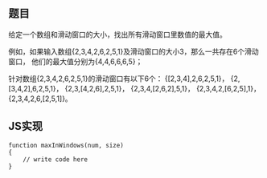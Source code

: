 ## 题目

给定一个数组和滑动窗口的大小，找出所有滑动窗口里数值的最大值。

例如，如果输入数组{2,3,4,2,6,2,5,1}及滑动窗口的大小3，那么一共存在6个滑动窗口，
他们的最大值分别为{4,4,6,6,6,5}； 

针对数组{2,3,4,2,6,2,5,1}的滑动窗口有以下6个： 
{[2,3,4],2,6,2,5,1}， 
{2,[3,4,2],6,2,5,1}，
{2,3,[4,2,6],2,5,1}， 
{2,3,4,[2,6,2],5,1}， 
{2,3,4,2,[6,2,5],1}， 
{2,3,4,2,6,[2,5,1]}。

## JS实现

```
function maxInWindows(num, size)
{
    // write code here
}
```